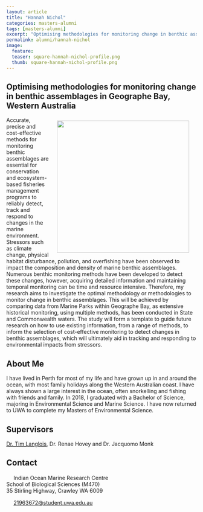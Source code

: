 ```yaml
---
layout: article
title: "Hannah Nichol"
categories: masters-alumni
tags: [masters-alumni]
excerpt: "Optimising methodologies for monitoring change in benthic assemblages in Geographe Bay, Western Australia (2020)"
permalink: alumni/hannah-nichol
image:
  feature: 
  teaser: square-hannah-nichol-profile.png
  thumb: square-hannah-nichol-profile.png
---
```

## Optimising methodologies for monitoring change in benthic assemblages in Geographe Bay, Western Australia
<img src='/images/square-hannah-nichol-profile.png' align='right' width="350" hspace="20" vspace="10">
Accurate, precise and cost-effective methods for monitoring benthic assemblages are essential for conservation and ecosystem-based fisheries management programs to reliably detect, track and respond to changes in the marine environment. Stressors such as climate change, physical habitat disturbance, pollution, and overfishing have been observed to impact the composition and density of marine benthic assemblages. Numerous benthic monitoring methods have been developed to detect these changes, however, acquiring detailed information and maintaining temporal monitoring can be time and resource intensive. Therefore, my research aims to investigate the optimal methodology or methodologies to monitor change in benthic assemblages. This will be achieved by comparing data from Marine Parks within Geographe Bay, as extensive historical monitoring, using multiple methods, has been conducted in State and Commonwealth waters. The study will form a template to guide future research on how to use existing information, from a range of methods, to inform the selection of cost-effective monitoring to detect changes in benthic assemblages, which will ultimately aid in tracking and responding to environmental impacts from stressors. 

## About Me
I have lived in Perth for most of my life and have grown up in and around the ocean, with most family holidays along the Western Australian coast. I have always shown a large interest in the ocean, often snorkelling and fishing with friends and family. In 2018, I graduated with a Bachelor of Science, majoring in Environmental Science and Marine Science. I have now returned to UWA to complete my Masters of Environmental Science. 

## Supervisors
[Dr. Tim Langlois](https://uwamegfisheries.github.io/researchers/tim-langlois/ "Tim Langlois"), Dr. Renae Hovey and Dr. Jacquomo Monk

## Contact
<img src='/images/icons/building-regular.svg' width="15px"> Indian Ocean Marine Research Centre <br>
School of Biological Sciences (M470)<br>
35 Stirling Highway, Crawley WA 6009</p>

<img src='/images/icons/envelope-regular.svg' width="15px"> <a href="mailto:21963672@student.uwa.edu.au">21963672@student.uwa.edu.au</a><br>
